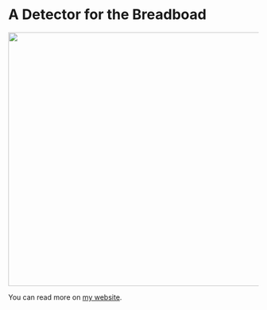 # A Detector for the Breadboad

<img src="https://mjoldfield.com/atelier/2022/01/det-bb.jpg" width="512">

You can read more on [my website](https://mjoldfield.com/atelier/2022/01/rx-bb.html).
